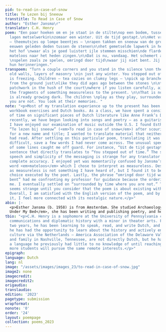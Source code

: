 ```yaml
---
pid: to-read-in-case-of-snow
title: Te Lezen bij Sneeuw
transtitle: To Read in Case of Snow
author: "Esther Jansma\r"
translator: C.H. Henry
poem: "Een paar hoeken om en je staat in de stilte\nop een bodem, tussen oude muren,
  lagen metselwerkin\nzomaar een winter. Uit de tijd gestapt.\n\nHet vriest. Kinderen
  — theemutsjes op lompe beentjes — \nrapen takken en sneeuw van de grond net zoals\nzij
  eeuwen geleden deden tussen de stenen\n\nhet gemetselde lapwerk in het zwijgen van
  het hof \nwaar als je goed luistert ijle stemmen misschien\nde flarden van iets
  mateloos naar het heden zingen.\n\nDat is nu, vandaag. Het schemert al. De kinderen
  \nspelen zoals ze spelen, omringd door tijd\nwaar jij niet bent. Jij kijkt naar
  hun herinneringen."
transpoem: "Turn a couple corners and you stand in the silence \non the ground, between
  old walls, layers of masonry \nin just any winter. You stepped out of time. \n\nIt
  is freezing. Children — tea cozies on clumsy legs — \npick up branches and snow
  from the ground just\nlike they did ages ago between the stones \n\nthe masonry
  patchwork in the hush of the court\nwhere if you listen carefully, airy voices perhaps\nsing
  the fragments of something measureless to the present. \n\nThat is now, today. It
  is already growing dark. The children \nplay as they play, surrounded by time\nwhere
  you are not. You look at their memories. "
note: "<p>Most of my translation experience up to the present has been limited to
  workbook exercises and Dutch books. As a class, we have spent a considerable amount
  of time on significant pieces of Dutch literature like Anne Frank’s Diary. More
  recently, we have begun looking into songs and poetry — as a guitarist and singer,
  I have enjoyed our examination of music outside the U.S. I found Esther Jansma’s
  “Te lezen bij sneeuw” (<em>To read in case of snow</em>) after scouring the internet
  for a new name and title; I wanted to translate material that neither I nor my professor
  had read. After settling on this particular poem, translating it was not particularly
  difficult, save a few words I had never come across. The unusual speech structure
  of some lines caught me off guard. For instance, “Uit de tijd gestapt” is an unusual
  sentence that directly translates to “You stepped out of time.” The second person
  speech and simplicity of the messaging is strange for any translator aiming for
  complete accuracy. I enjoyed yet was momentarily confused by Jansma’s use of the
  word <em>mateloos</em> which I chose to interpret as measureless. Describing a song
  as measureless is not something I have heard of, but I found it to be an interesting
  choice executed by the poet. Lastly, the phrase “omringd door tijd waar jij niet
  bent” had me confronting my professor for guidance because the ordering confused
  me. I eventually settled on “surrounded by time where you are not.” The use of where
  seems strange until you consider that the poem is about existing within a memory.
  Overall, I am satisfied with the English version of the poem, and by translating
  it, I feel more connected with its nostalgic nature.</p>"
abio: |-
  <p>Esther Jansma (b. 1958) is from Amsterdam. She studied Archaeology and Philosophy at Amsterdam University. She now teaches geoscience at the University of Utrecht, but it is her work outside of the lecture halls that speaks to mass audiences in the Netherlands. Since 1988’s <em>Voice
  Under My Bed</em>, she has been writing and publishing poetry, and her talents in prose have not gone unnoticed — she has won the Dutch-language VSB Poetry Prize among other accolades for her various publications. In Jansma’s own words, a poet is “the rag-and-bone man, collector of remnants, moments, cracks in things.” Much like her day-to-day work of dating artifacts and estimating the age of trees, poetry is Jansma’s opportunity to stitch together stories from the remains of previous poets. Her interests may seem fragmented at first glance, but upon deeper inspection, her writing is only bolstered by her life experience as a mother, archaeologist, and Dutch academic in a world which frequently ignores the past.</p>
tbio: "<p>C.H. Henry is a sophomore at the University of Pennsylvania currently studying
  communications and diplomatic history with a minor in theater arts. For the past
  two years, he has been learning to speak, read, and write Dutch, and along the way,
  he has had the opportunity to learn about the history and actively engage in the
  culture via the Netherlands — America Association of the Delaware Valley. His relatives
  and family in Nashville, Tennessee, are not directly Dutch, but he has enjoyed learning
  a language he previously had little to no knowledge of until reaching Penn. He hopes
  more students will pursue the same remote interests.</p>"
epigraph:
language: Dutch
lang: nl
image: "/assets/images/images_23/to-read-in-case-of-snow.jpg"
image2: none
imagecredit:
imagecredit2:
origaudio:
translaudio:
edition: '2023'
pagetype: submission
wrapformat:
nonote: '0'
order: '24'
layout: poempage
collection: poems_2023
---
```

